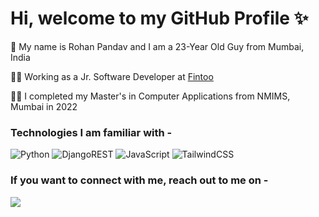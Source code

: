 # Hi, welcome to my GitHub Profile ✨

🧑 My name is Rohan Pandav and I am a 23-Year Old Guy from Mumbai, India

👩‍💻 Working as a Jr. Software Developer at [Fintoo](https://www.fintoo.in/)

👨‍🎓 I completed my Master's in Computer Applications from NMIMS, Mumbai in 2022

### Technologies I am familiar with - 

![Python](https://img.shields.io/badge/python-3670A0?style=for-the-badge&logo=python&logoColor=ffdd54) ![DjangoREST](https://img.shields.io/badge/DJANGO-REST-ff1709?style=for-the-badge&logo=django&logoColor=white&color=ff1709&labelColor=gray) ![JavaScript](https://img.shields.io/badge/javascript-%23323330.svg?style=for-the-badge&logo=javascript&logoColor=%23F7DF1E) ![TailwindCSS](https://img.shields.io/badge/tailwindcss-%2338B2AC.svg?style=for-the-badge&logo=tailwind-css&logoColor=white)  

### If you want to connect with me, reach out to me on -
![](https://dcbadge.vercel.app/api/shield/246160030494228481)
